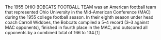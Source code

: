 The 1955 OHIO BOBCATS FOOTBALL TEAM was an American football team that represented Ohio University in the Mid-American Conference (MAC) during the 1955 college football season. In their eighth season under head coach Carroll Widdoes, the Bobcats compiled a 5–4 record (3–3 against MAC opponents), finished in fourth place in the MAC, and outscored all opponents by a combined total of 166 to 134.[1]
